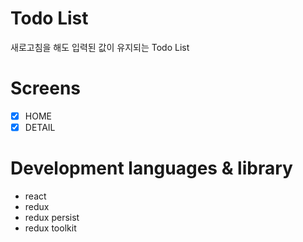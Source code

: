 # Todo List

새로고침을 해도 입력된 값이 유지되는 Todo List

# Screens

- [x] HOME
- [x] DETAIL

# Development languages & library

- react
- redux
- redux persist
- redux toolkit
